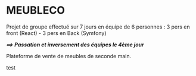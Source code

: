 # MEUBLECO

Projet de groupe effectué sur 7 jours en équipe de 6 personnes : 
3 pers en front (React) - 3 pers en Back (Symfony)

***==> Passation et inversement des équipes le 4ème jour***

Plateforme de vente de meubles de seconde main. 

test
